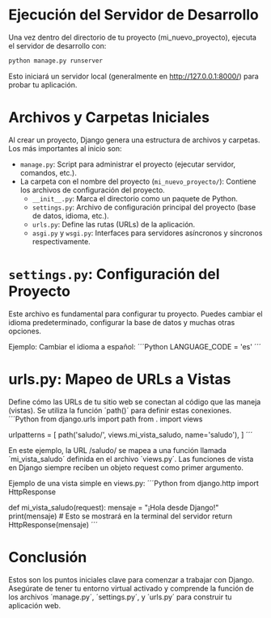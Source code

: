 # Ejecución del Servidor de Desarrollo
Una vez dentro del directorio de tu proyecto (mi_nuevo_proyecto), ejecuta el servidor de desarrollo con:  
```Bash
python manage.py runserver
```
Esto iniciará un servidor local (generalmente en http://127.0.0.1:8000/) para probar tu aplicación.  

# Archivos y Carpetas Iniciales

Al crear un proyecto, Django genera una estructura de archivos y carpetas. Los más importantes al inicio son:  
- `manage.py`: Script para administrar el proyecto (ejecutar servidor, comandos, etc.).
- La carpeta con el nombre del proyecto (`mi_nuevo_proyecto/`): Contiene los archivos de configuración del proyecto.
  - `__init__.py`: Marca el directorio como un paquete de Python.
  - `settings.py`: Archivo de configuración principal del proyecto (base de datos, idioma, etc.).
  - `urls.py`: Define las rutas (URLs) de la aplicación.
  - `asgi.py` y `wsgi.py`: Interfaces para servidores asíncronos y síncronos respectivamente.

# `settings.py`: Configuración del Proyecto
Este archivo es fundamental para configurar tu proyecto. Puedes cambiar el idioma predeterminado, configurar la base de datos y muchas otras opciones.

Ejemplo: Cambiar el idioma a español:
´´´Python
LANGUAGE_CODE = 'es'
´´´

# urls.py: Mapeo de URLs a Vistas

Define cómo las URLs de tu sitio web se conectan al código que las maneja (vistas). Se utiliza la función ´path()´ para definir estas conexiones.
´´´Python
from django.urls import path
from . import views

urlpatterns = [
    path('saludo/', views.mi_vista_saludo, name='saludo'),
]
´´´

En este ejemplo, la URL /saludo/ se mapea a una función llamada ´mi_vista_saludo´ definida en el archivo ´views.py´. Las funciones de vista en Django siempre reciben un objeto request como primer argumento.

Ejemplo de una vista simple en views.py:
´´´Python
from django.http import HttpResponse

def mi_vista_saludo(request):
    mensaje = "¡Hola desde Django!"
    print(mensaje) # Esto se mostrará en la terminal del servidor
    return HttpResponse(mensaje)
´´´

# Conclusión
Estos son los puntos iniciales clave para comenzar a trabajar con Django. Asegúrate de tener tu entorno virtual activado y comprende la función de los archivos ´manage.py´, ´settings.py´, y ´urls.py´ para construir tu aplicación web.  
